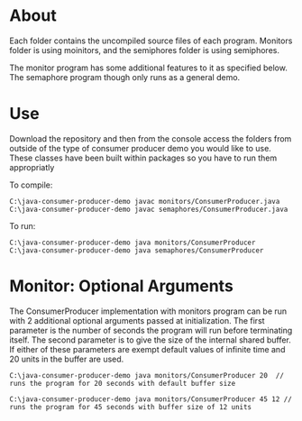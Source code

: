 # About
Each folder contains the uncompiled source files of each program. Monitors folder is using moinitors, and the semiphores folder is using semiphores.

The monitor program has some additional features to it as specified below. The semaphore program though only runs as a general demo.

# Use
Download the repository and then from the console access the folders from outside of the type of consumer producer demo you 
would like to use. These classes have been built within packages so you have to run them appropriatly

To compile:
````
C:\java-consumer-producer-demo javac monitors/ConsumerProducer.java
C:\java-consumer-producer-demo javac semaphores/ConsumerProducer.java
````

To run:
````
C:\java-consumer-producer-demo java monitors/ConsumerProducer
C:\java-consumer-producer-demo java semaphores/ConsumerProducer
````

# Monitor: Optional Arguments
The ConsumerProducer implementation with monitors program can be run with 2 additional optional arguments passed at initialization. The first parameter is the number of seconds the program will run before terminating itself. The second parameter is to give the size of the internal shared buffer. If either of these parameters are exempt default values of infinite time and 20 units in the buffer are used.
````
C:\java-consumer-producer-demo java monitors/ConsumerProducer 20  // runs the program for 20 seconds with default buffer size

C:\java-consumer-producer-demo java monitors/ConsumerProducer 45 12 // runs the program for 45 seconds with buffer size of 12 units
````
